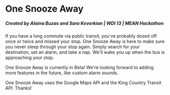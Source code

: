 <h1>One Snooze Away</h1>

<h5>Created by Alaina Buzas and Sara Kevorkian | WDI 13 | MEAN Hackathon</h5>

<p>If you have a long commute via public transit, you've probably dozed off once or twice and missed your stop. One Snooze Away is here to make sure you never sleep through your stop again. Simply search for your destination, set an alarm, and take a nap. We'll wake you up when the bus is approaching your stop.</p>

<p>One Snooze Away is currently in Beta! We're looking forward to adding more features in the future, like custom alarm sounds.</p>

<p>One Snooze Away uses the Google Maps API and the King Country Transit API. Thanks!</p>
